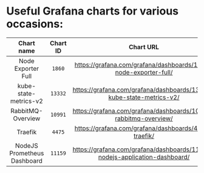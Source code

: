 # Useful Grafana charts for various occasions:
|Chart name|Chart ID|Chart URL|
|:-:|:-:|:-:|
|Node Exporter Full|`1860`|https://grafana.com/grafana/dashboards/1860-node-exporter-full/|
|kube-state-metrics-v2|`13332`|https://grafana.com/grafana/dashboards/13332-kube-state-metrics-v2/
|RabbitMQ-Overview|`10991`|https://grafana.com/grafana/dashboards/10991-rabbitmq-overview/|
|Traefik|`4475`|https://grafana.com/grafana/dashboards/4475-traefik/|
|NodeJS Prometheus Dashboard|`11159`|https://grafana.com/grafana/dashboards/11159-nodejs-application-dashboard/|
